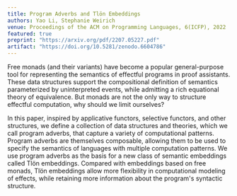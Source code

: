 ```yaml
---
title: Program Adverbs and Tlön Embeddings
authors: Yao Li, Stephanie Weirich
venue: Proceedings of the ACM on Programming Languages, 6(ICFP), 2022
featured: true
preprint: "https://arxiv.org/pdf/2207.05227.pdf"
artifact: "https://doi.org/10.5281/zenodo.6604786"
---
```


Free monads (and their variants) have become a popular general-purpose tool for
representing the semantics of effectful programs in proof assistants. These data
structures support the compositional definition of semantics parameterized by
uninterpreted events, while admitting a rich equational theory of
equivalence. But monads are not the only way to structure effectful computation,
why should we limit ourselves?

In this paper, inspired by applicative functors, selective functors, and other
structures, we define a collection of data structures and theories, which we
call program adverbs, that capture a variety of computational patterns. Program
adverbs are themselves composable, allowing them to be used to specify the
semantics of languages with multiple computation patterns. We use program
adverbs as the basis for a new class of semantic embeddings called Tlön
embeddings. Compared with embeddings based on free monads, Tlön embeddings allow
more flexibility in computational modeling of effects, while retaining more
information about the program's syntactic structure.
